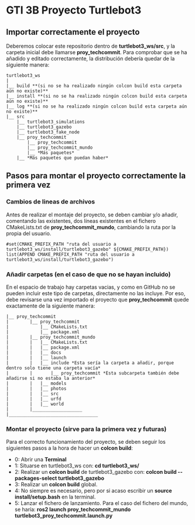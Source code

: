 # GTI 3B Proyecto Turtlebot3
## Importar correctamente el proyecto
Deberemos colocar este repositorio dentro de **turtlebot3_ws/src**, y la carpeta inicial debe llamarse **proy_techcommit**.
Para comprobar que se ha añadido y editado correctamente, la distribución debería quedar de la siguiente manera:
```
turtlebot3_ws
|
|__ build **(si no se ha realizado ningún colcon build esta carpeta aún no existe)**
|__ install **(si no se ha realizado ningún colcon build esta carpeta aún no existe)**
|__ log **(si no se ha realizado ningún colcon build esta carpeta aún no existe)**
|__ src
    |__ turtlebot3_simulations
    |__ turtlebot3_gazebo
    |__ turtlebot3_fake_node
    |__ proy_techcommit
        |__ proy_techcommit
        |__ proy_techcommit_mundo
        |__ *Más paquetes*
    |__ *Más paquetes que puedan haber*
```

## Pasos para montar el proyecto correctamente la primera vez
### Cambios de lineas de archivos

Antes de realizar el montaje del proyecto, se deben cambiar y/o añadir, comentando las existentes, dos líneas existentes en el fichero CMakeLists.txt de **proy_techcommit_mundo**, cambiando la ruta por la propia del usuario.

```
#set(CMAKE_PREFIX_PATH "ruta del usuario a turtlebot3_ws/install/turtlebot3_gazebo" ${CMAKE_PREFIX_PATH}) 
list(APPEND CMAKE_PREFIX_PATH "ruta del usuario a turtlebot3_ws/install/turtlebot3_gazebo")
```
### Añadir carpetas (en el caso de que no se hayan incluido)
En el espacio de trabajo hay carpetas vacias, y como en GitHub no se pueden incluir este tipo de carpetas, directamente no las incluye. Por eso, debe revisarse una vez importado el proyecto que **proy_techcommit** quede exactamente de la siguiente manera:
```
|__ proy_techcommit
|        |__ proy_techcommit
|            |__ CMakeLists.txt
|            |__ package.xml
|        |__ proy_techcommit_mundo
|        |   |__ CMakeLists.txt
|        |   |__ package.xml
|        |   |__ docs
|        |   |__ launch
|        |   |__ include *Esta sería la carpeta a añadir, porque dentro solo tiene una carpeta vacía*
|        |       |__ proy_techcommit *Esta subcarpeta también debe añadirse si no estaba la anterior*
|        |   |__ models
|        |   |__ photos
|        |   |__ src
|        |   |__ urfd
|        |   |__ world
|        |___________________
|__________________________________
```

### Montar el proyecto (sirve para la primera vez y futuras)
Para el correcto funcionamiento del proyecto, se deben seguir los siguientes pasos a la hora de hacer un **colcon build**:
- 0: Abrir una **Terminal**
- 1: Situarse en turtlebot3_ws con: **cd turtlebot3_ws/**
- 2: Realizar un **colcon build** de turtlebot3_gazebo con: **colcon build --packages-select turtlebot3_gazebo**
- 3: Realizar un **colcon build** global.
- 4: No siempre es necesario, pero por si acaso escribir un **source install/setup.bash** en la terminal.
- 5: Lanzar el fichero de lanzamiento. Para el caso del fichero del mundo, se haría: **ros2 launch proy_techcommit_mundo turtlebot3_proy_techcommit.launch.py**
